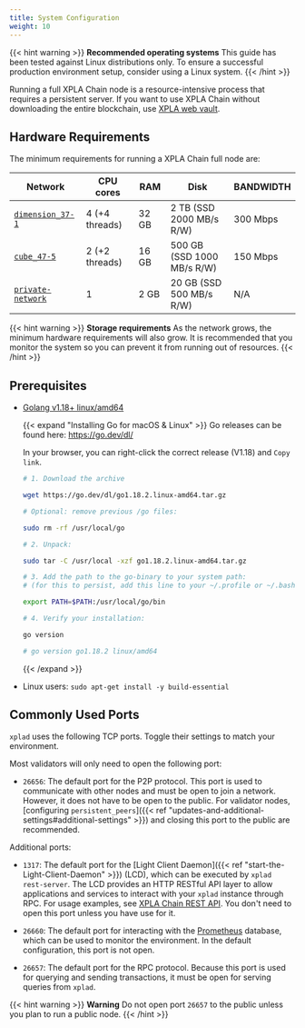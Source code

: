 ```yaml
---
title: System Configuration
weight: 10
---
```


{{< hint warning >}}
**Recommended operating systems**
This guide has been tested against Linux distributions only. To ensure a successful production environment setup, consider using a Linux system.
{{< /hint >}}

Running a full XPLA Chain node is a resource-intensive process that requires a persistent server. If you want to use XPLA Chain without downloading the entire blockchain, use [XPLA web vault](https://vault.xpla.io/).

## Hardware Requirements

The minimum requirements for running a XPLA Chain full node are:

| Network                                                                | CPU cores      | RAM   | Disk                       | BANDWIDTH |
|------------------------------------------------------------------------|----------------|-------|----------------------------|-----------|
| [`dimension_37-1`](../join-a-network#join-a-public-network)            | 4 (+4 threads) | 32 GB | 2 TB (SSD 2000 MB/s R/W)   | 300 Mbps  |
| [`cube_47-5`](../join-a-network#join-a-public-network)                 | 2 (+2 threads) | 16 GB | 500 GB (SSD 1000 MB/s R/W) | 150 Mbps  |
| [`private-network`](../join-a-network#start-your-private-xpla-network) | 1              | 2 GB  | 20 GB (SSD 500 MB/s R/W)   | N/A       |

{{< hint warning >}}
**Storage requirements**
As the network grows, the minimum hardware requirements will also grow. It is recommended that you monitor the system so you can prevent it from running out of resources.
{{< /hint >}}

## Prerequisites

- [Golang v1.18+ linux/amd64](https://go.dev/dl/)

  {{< expand "Installing Go for macOS & Linux" >}}
  Go releases can be found here: [ https://go.dev/dl/ ](https://go.dev/dl/)

  In your browser, you can right-click the correct release (V1.18) and `Copy link`.

  ```bash
  # 1. Download the archive

  wget https://go.dev/dl/go1.18.2.linux-amd64.tar.gz

  # Optional: remove previous /go files:

  sudo rm -rf /usr/local/go

  # 2. Unpack:

  sudo tar -C /usr/local -xzf go1.18.2.linux-amd64.tar.gz

  # 3. Add the path to the go-binary to your system path:
  # (for this to persist, add this line to your ~/.profile or ~/.bashrc or  ~/.zshrc)

  export PATH=$PATH:/usr/local/go/bin

  # 4. Verify your installation:

  go version

  # go version go1.18.2 linux/amd64

  ```
  {{< /expand >}}

- Linux users: `sudo apt-get install -y build-essential`

## Commonly Used Ports

`xplad` uses the following TCP ports. Toggle their settings to match your environment.

Most validators will only need to open the following port:

- `26656`: The default port for the P2P protocol. This port is used to communicate with other nodes and must be open to join a network. However, it does not have to be open to the public. For validator nodes, [configuring `persistent_peers`]({{< ref "updates-and-additional-settings#additional-settings" >}}) and closing this port to the public are recommended.

Additional ports:

- `1317`: The default port for the [Light Client Daemon]({{< ref "start-the-Light-Client-Daemon" >}}) (LCD), which can be executed by `xplad rest-server`. The LCD provides an HTTP RESTful API layer to allow applications and services to interact with your `xplad` instance through RPC. For usage examples, see [XPLA Chain REST API](https://dimension-lcd.xpla.dev/swagger/). You don't need to open this port unless you have use for it.

- `26660`: The default port for interacting with the [Prometheus](https://prometheus.io) database, which can be used to monitor the environment. In the default configuration, this port is not open.

- `26657`: The default port for the RPC protocol. Because this port is used for querying and sending transactions, it must be open for serving queries from `xplad`.

{{< hint warning >}}
**Warning**
Do not open port `26657` to the public unless you plan to run a public node.
{{< /hint >}}
